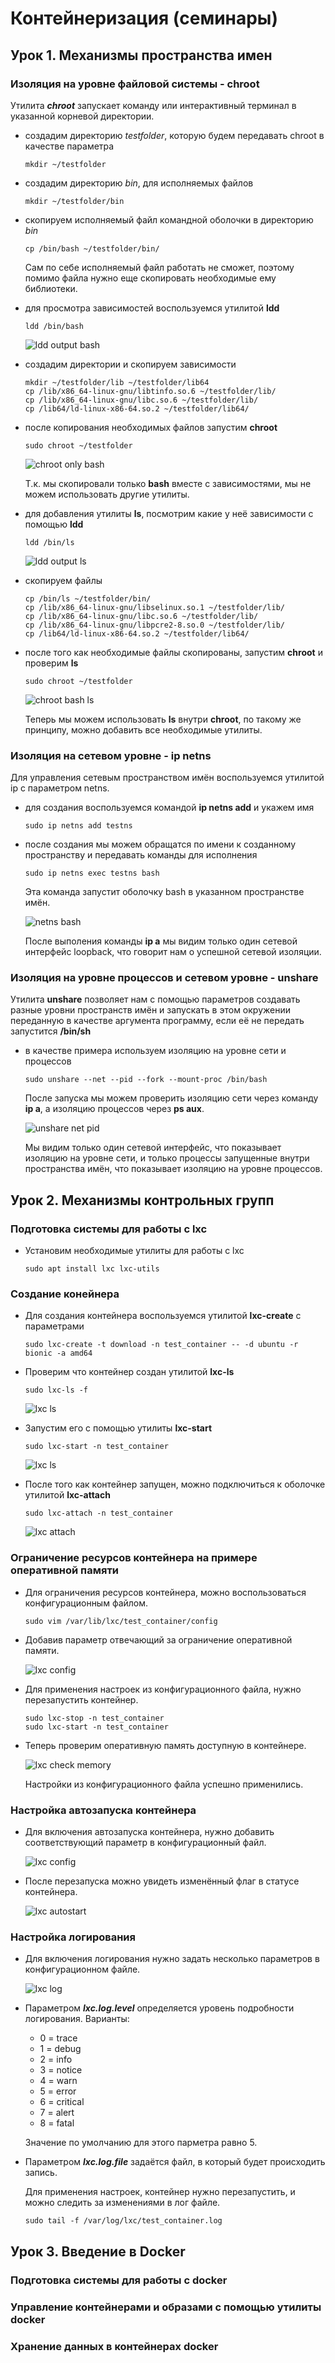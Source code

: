 # Контейнеризация (семинары)

## Урок 1. Механизмы пространства имен

### Изоляция на уровне файловой системы - chroot
Утилита **_chroot_** запускает команду или интерактивный терминал в указанной корневой директории.

- создадим директорию _testfolder_, которую будем передавать chroot в качестве параметра

    `mkdir ~/testfolder`

- создадим директорию _bin_, для исполняемых файлов

    `mkdir ~/testfolder/bin`

- скопируем исполняемый файл командной оболочки в директорию _bin_

    `cp /bin/bash ~/testfolder/bin/`

    Сам по себе исполняемый файл работать не сможет, поэтому помимо файла нужно еще скопировать необходимые ему библиотеки.

- для просмотра зависимостей воспользуемся утилитой **ldd**

    `ldd /bin/bash` 

    ![ldd output bash](source/ldd_output_bash.png)

- создадим директории и скопируем зависимости

    ```
    mkdir ~/testfolder/lib ~/testfolder/lib64
    cp /lib/x86_64-linux-gnu/libtinfo.so.6 ~/testfolder/lib/
    cp /lib/x86_64-linux-gnu/libc.so.6 ~/testfolder/lib/
    cp /lib64/ld-linux-x86-64.so.2 ~/testfolder/lib64/
    ```

- после копирования необходимых файлов запустим **chroot**

    `sudo chroot ~/testfolder`

    ![chroot only bash](source/chroot_only_bash.png)

    Т.к. мы скопировали только **bash** вместе с зависимостями, мы не можем использовать другие утилиты.

- для добавления утилиты **ls**, посмотрим какие у неё зависимости с помощью **ldd**

    `ldd /bin/ls`

    ![ldd output ls](source/ldd_output_ls.png)

- скопируем файлы

    ```
    cp /bin/ls ~/testfolder/bin/
    cp /lib/x86_64-linux-gnu/libselinux.so.1 ~/testfolder/lib/
    cp /lib/x86_64-linux-gnu/libc.so.6 ~/testfolder/lib/
    cp /lib/x86_64-linux-gnu/libpcre2-8.so.0 ~/testfolder/lib/
    cp /lib64/ld-linux-x86-64.so.2 ~/testfolder/lib64/
    ```

- после того как необходимые файлы скопированы, запустим **chroot** и проверим **ls**

    `sudo chroot ~/testfolder`

    ![chroot bash ls](source/chroot_bash_ls.png)

    Теперь мы можем использовать **ls** внутри **chroot**, по такому же принципу, можно добавить все необходимые утилиты.

### Изоляция на сетевом уровне - ip netns

Для управления сетевым пространством имён воспользуемся утилитой ip c параметром netns.

- для создания воспользуемся командой **ip netns add** и укажем имя

    `sudo ip netns add testns`

- после создания мы можем обращатся по имени к созданному пространству и передавать команды для исполнения

    `sudo ip netns exec testns bash`

    Эта команда запустит оболочку bash в указанном пространстве имён.

    ![netns bash](source/netns_bash.png)

    После выполения команды **ip a** мы видим только один сетевой интерфейс loopback, что говорит нам о успешной сетевой изоляции.


### Изоляция на уровне процессов и сетевом уровне - unshare

Утилита **unshare** позволяет нам с помощью параметров создавать разные уровни пространств имён и запускать в этом окружении переданную в качестве аргумента программу, если её не передать запустится **/bin/sh**

- в качестве примера используем изоляцию на уровне сети и процессов

    `sudo unshare --net --pid --fork --mount-proc /bin/bash`

    После запуска мы можем проверить изоляцию сети через команду **ip a**, а изоляцию процессов через **ps aux**.

    ![unshare net pid](source/unshare_net_pid.png)

    Мы видим только один сетевой интерфейс, что показывает изоляцию на уровне сети, и только процессы запущенные внутри пространства имён, что показывает изоляцию на уровне процессов.

## Урок 2. Механизмы контрольных групп

### Подготовка системы для работы с lxc

- Установим необходимые утилиты для работы с lxc

    `sudo apt install lxc lxc-utils`

### Создание конейнера
- Для создания контейнера воспользуемся утилитой **lxc-create**  с параметрами

    `sudo lxc-create -t download -n test_container -- -d ubuntu -r bionic -a amd64`

- Проверим что контейнер создан утилитой **lxc-ls**

    `sudo lxc-ls -f`

    ![lxc ls](source/lxc_ls_create_container.png)

- Запустим его с помощью утилиты **lxc-start**

    `sudo lxc-start -n test_container`

    ![lxc ls](source/lxc_ls_running_container.png)

- После того как контейнер запущен, можно подключиться к оболочке утилитой **lxc-attach**

    `sudo lxc-attach -n test_container`

    ![lxc attach](source/lxc_ls_attach_container.png)


### Ограничение ресурсов контейнера на примере оперативной памяти

- Для ограничения ресурсов контейнера, можно воспользоваться конфигурационным файлом.

    `sudo vim /var/lib/lxc/test_container/config`

- Добавив параметр отвечающий за ограничение оперативной памяти.

    ![lxc config](source/lxc_config_memory_limit.png)

- Для применения настроек из конфигурационного файла, нужно перезапустить контейнер.

    ```
    sudo lxc-stop -n test_container
    sudo lxc-start -n test_container
    ```

- Теперь проверим оперативную память доступную в контейнере.

    ![lxc check memory](source/lxc_check_memory_limit.png)

    Настройки из конфигурационного файла успешно применились.

### Настройка автозапуска контейнера

- Для включения автозапуска контейнера, нужно добавить соответствующий параметр в конфигурационный файл.

    ![lxc config](source/lxc_config_autostart.png)

- После перезапуска можно увидеть изменённый флаг в статусе контейнера.

    ![lxc autostart](source/lxc_autostart.png)

### Настройка логирования

- Для включения логирования нужно задать несколько параметров в конфигурационном файле.

    ![lxc log](source/lxc_config_logs.png)

- Параметром **_lxc.log.level_** определяется уровень подробности логирования. Варианты:
    - 0 = trace
    - 1 = debug 
    - 2 = info
    - 3 = notice
    - 4 = warn
    - 5 = error
    - 6 = critical
    - 7 = alert
    - 8 = fatal

    Значение по умолчанию для этого парметра  равно 5.

- Параметром **_lxc.log.file_** задаётся файл, в который будет происходить запись.

    Для применения настроек, контейнер нужно перезапустить, и можно следить за изменениями в лог файле.

    `sudo tail -f /var/log/lxc/test_container.log`

## Урок 3. Введение в Docker

### Подготовка системы для работы с docker

### Управление контейнерами и образами с помощью утилиты docker

### Хранение данных в контейнерах docker

